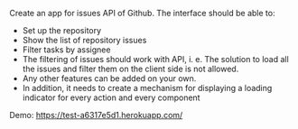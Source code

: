 Create an app for issues API of Github. 
The interface should be able to:
* Set up the repository
* Show the list of repository issues
* Filter tasks by assignee
* The filtering of issues should work with API, i. e. The solution to load all the issues and filter them on the client side is not allowed.
* Any other features can be added on your own.
* In addition, it needs to create a mechanism for displaying a loading indicator for every action and every component

Demo: https://test-a6317e5d1.herokuapp.com/
